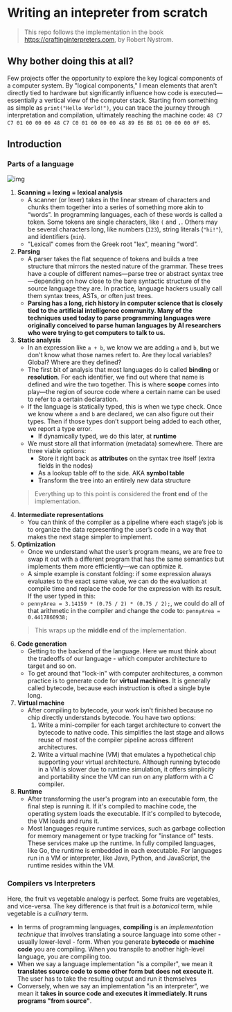 # Writing an intepreter from scratch

> This repo follows the implementation in the book https://craftinginterpreters.com, by Robert Nystrom.

## Why bother doing this at all?
Few projects offer the opportunity to explore the key logical components of a computer system. By "logical components," I mean elements that aren't directly tied to hardware but significantly influence how code is executed—essentially a vertical view of the computer stack. Starting from something as simple as `print("Hello World!")`, you can trace the journey through interpretation and compilation, ultimately reaching the machine code: `48 C7 C7 01 00 00 00 48 C7 C0 01 00 00 00 48 89 E6 B8 01 00 00 00 0F 05`.

## Introduction
### Parts of a language

![img](https://craftinginterpreters.com/image/a-map-of-the-territory/mountain.png)

1. **Scanning = lexing = lexical analysis**
   -  A scanner (or lexer) takes in the linear stream of characters and chunks them together into a series of something more akin to “words”. In programming languages, each of these words is called a token. Some tokens are single characters, like `(` and `,`. Others may be several characters long, like numbers (`123`), string literals (`"hi!"`), and identifiers (`min`).
   - "Lexical" comes from the Greek root "lex", meaning “word”.
2. **Parsing**
   - A parser takes the flat sequence of tokens and builds a tree structure that mirrors the nested nature of the grammar. These trees have a couple of different names—parse tree or abstract syntax tree—depending on how close to the bare syntactic structure of the source language they are. In practice, language hackers usually call them syntax trees, ASTs, or often just trees.
   - **Parsing has a long, rich history in computer science that is closely tied to the artificial intelligence community. Many of the techniques used today to parse programming languages were originally conceived to parse human languages by AI researchers who were trying to get computers to talk to us.**
3. **Static analysis**
   - In an expression like `a + b`, we know we are adding `a` and `b`, but we don't know what those names refert to. Are they local variables? Global? Where are they defined?
   -  The first bit of analysis that most languages do is called **binding** or **resolution**. For each identifier, we find out where that name is defined and wire the two together. This is where **scope** comes into play—the region of source code where a certain name can be used to refer to a certain declaration.
   - If the language is statically typed, this is when we type check. Once we know where `a` and `b` are declared, we can also figure out their types. Then if those types don’t support being added to each other, we report a type error.
     - If dynamically typed, we do this later, at **runtime**
   - We must store all that information (metadata) somewhere. There are three viable options:
     - Store it right back as **attributes** on the syntax tree itself (extra fields in the nodes)
     - As a lookup table off to the side. AKA **symbol table**
     - Transform the tree into an entirely new data structure
   > Everything up to this point is considered the **front end** of the implementation.
4. **Intermediate representations**
   - You can think of the compiler as a pipeline where each stage’s job is to organize the data representing the user’s code in a way that makes the next stage simpler to implement.
5. **Optimization**
   - Once we understand what the user’s program means, we are free to swap it out with a different program that has the same semantics but implements them more efficiently—we can optimize it.
   - A simple example is constant folding: if some expression always evaluates to the exact same value, we can do the evaluation at compile time and replace the code for the expression with its result. If the user typed in this:
   - `pennyArea = 3.14159 * (0.75 / 2) * (0.75 / 2);`, we could do all of that arithmetic in the compiler and change the code to: `pennyArea = 0.4417860938;`
   > This wraps up the **middle end** of the implementation.
6. **Code generation**
   - Getting to the backend of the language. Here we must think about the tradeoffs of our language - which computer architecture to target and so on.
   - To get around that "lock-in" with computer architectures, a common practice is to generate code for **virtual machines**. It is generally called bytecode, because each instruction is ofted a single byte long.
7. **Virtual machine**
   - After compiling to bytecode, your work isn't finished because no chip directly understands bytecode. You have two options: 
     1. Write a mini-compiler for each target architecture to convert the bytecode to native code. This simplifies the last stage and allows reuse of most of the compiler pipeline across different architectures.
     2. Write a virtual machine (VM) that emulates a hypothetical chip supporting your virtual architecture. Although running bytecode in a VM is slower due to runtime simulation, it offers simplicity and portability since the VM can run on any platform with a C compiler.
8. **Runtime**
   - After transforming the user's program into an executable form, the final step is running it. If it's compiled to machine code, the operating system loads the executable. If it's compiled to bytecode, the VM loads and runs it.
   - Most languages require runtime services, such as garbage collection for memory management or type tracking for "instance of" tests. These services make up the runtime. In fully compiled languages, like Go, the runtime is embedded in each executable. For languages run in a VM or interpreter, like Java, Python, and JavaScript, the runtime resides within the VM.

### Compilers vs Interpreters
Here, the fruit vs vegetable analogy is perfect. Some fruits are vegetables, and vice-versa. The key difference is that fruit is a _botanical_ term, while vegetable is a _culinary_ term.

- In terms of programming languages, **compiling** is an _implementation technique_ that involves translating a source language into some other - usually lower-level - form. When you generate **bytecode** or **machine code** you are compiling. When you transpile to another high-level language, you are compiling too.
- When we say a language implementation "is a compiler", we mean it **translates source code to some other form but does not execute it**. The user has to take the resulting output and run it themselves
- Conversely, when we say an implementation "is an interpreter", we mean it **takes in source code and executes it immediately. It runs programs "from source"**.